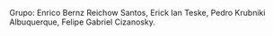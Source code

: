 Grupo: Enrico Bernz Reichow Santos, Erick Ian Teske, Pedro Krubniki Albuquerque, Felipe Gabriel Cizanosky.
